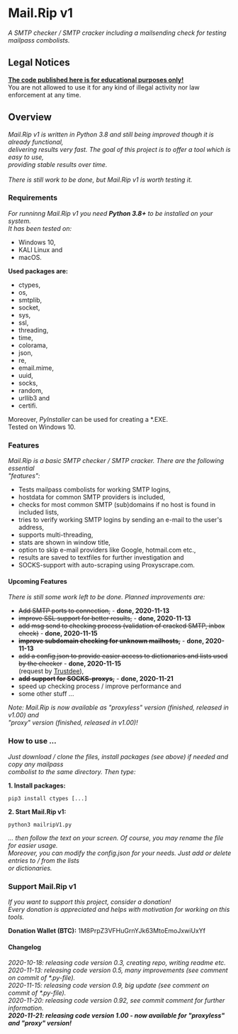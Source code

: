 # Mail.Rip v1
<p>
  <i>A SMTP checker / SMTP cracker including a mailsending check for testing mailpass combolists.</i>
</p>

<h2>Legal Notices</h2>
<p>
  <b><u>The code published here is for educational purposes only!</u></b><br>
  You are not allowed to use it for any kind of illegal activity nor law enforcement at any time.
</p>

<h2>Overview</h2>
<p>
  <i>Mail.Rip v1 is written in Python 3.8 and still being improved though it is already functional,<br>
    delivering results very fast. The goal of this project is to offer a tool which is easy to use,<br>
    providing stable results over time.<br><br>
    There is still work to be done, but Mail.Rip v1 is worth testing it.</i>
</p>

<h3>Requirements</h3>
<p>
  <i>For runninng Mail.Rip v1 you need <b>Python 3.8+</b> to be installed on your system.<br>
  It has been tested on:</i>
</p>
<p>
  <ul>
    <li>Windows 10,</li>
    <li>KALI Linux and</li>
    <li>macOS.</li>
  </ul>
</p>
<p><b>Used packages are:</b></p>
<p>
  <ul>
    <li>ctypes,</li>
    <li>os,</li>
    <li>smtplib,</li>
    <li>socket,</li>
    <li>sys,</li>
    <li>ssl,</li>
    <li>threading,</li>
    <li>time,</li>
    <li>colorama,</li>
    <li>json,</li>
    <li>re,</li>
    <li>email.mime,</li>
    <li>uuid,</li>
    <li>socks,</li>
    <li>random,</li>
    <li>urllib3 and</li>
    <li>certifi.</li>
  </ul>
</p>
<p>
  Moreover, <i>PyInstaller</i> can be used for creating a *.EXE.<br>
  Tested on Windows 10.
</p>

<h3>Features</h3>
<p>
  <i>Mail.Rip is a basic SMTP checker / SMTP cracker. There are the following essential<br>
  "features":</i>
</p>
<p>
  <ul>
    <li>Tests mailpass combolists for working SMTP logins,</li>
    <li>hostdata for common SMTP providers is included,</li>
    <li>checks for most common SMTP (sub)domains if no host is found in included lists,</li>
    <li>tries to verify working SMTP logins by sending an e-mail to the user's address,</li>
    <li>supports multi-threading,</li>
    <li>stats are shown in window title,</li>
    <li>option to skip e-mail providers like Google, hotmail.com etc.,</li>
    <li>results are saved to textfiles for further investigation and</li>
    <li>SOCKS-support with auto-scraping using Proxyscrape.com.</li>
  </ul>
</p>

<h4>Upcoming Features</h4>
<p>
  <i>There is still some work left to be done. Planned improvements are:</i>
</p>
<p>
  <ul>
    <li><del>Add SMTP ports to connection,</del> - <b>done, 2020-11-13</b></li>
    <li><del>improve SSL support for better results,</del> - <b>done, 2020-11-13</b></li>
    <li><del>add msg send to checking process (validation of cracked SMTP, inbox check)</del> - <b>done, 2020-11-15</b></li>
    <li><del><b>improve subdomain checking for unknown mailhosts,</b></del> - <b>done, 2020-11-13</b></li>
    <li><del>add a config.json to provide easier access to dictionaries and lists used by the checker</del> - <b>done, 2020-11-15</b><br>
      (request by <a href="https://github.com/Trustdee" target=_blank>Trustdee</a>),</li>
    <li><del><b>add support for SOCKS-proxys,</b></del> - <b>done, 2020-11-21</b></li>
    <li>speed up checking process / improve performance and</li>
    <li>some other stuff ...</li>
  </ul>
</p>
<p>
  <i>Note: Mail.Rip is now available as "proxyless" version (finished, released in v1.00) and<br>
    "proxy" version (finished, released in v1.00)!</i>
</p>

<h3>How to use ...</h3>
<p>
  <i>Just download / clone the files, install packages (see above) if needed and copy any mailpass<br>
    combolist to the same directory. Then type:</i>
</p>
<p>
  <b>1. Install packages:</b>
</p>

```
pip3 install ctypes [...]
```

<p>
  <b>2. Start Mail.Rip v1:</b>
</p>

```
python3 mailripV1.py
```

<p>
  <i>... then follow the text on your screen. Of course, you may rename the file for easier usage.<br>
  Moreover, you can modify the config.json for your needs. Just add or delete entries to / from the lists<br>
  or dictionaries.</i>
</p>

<h3>Support Mail.Rip v1</h3>
<p>
  <i>If you want to support this project, consider a donation!<br>
    Every donation is appreciated and helps with motivation for working on this tools.</i>
</p>
<p>
  <b>Donation Wallet (BTC):</b>   1M8PrpZ3VFHuGrnYJk63MtoEmoJxwiUxYf
</p>

<h4>Changelog</h4>
<p>
  <i>2020-10-18: releasing code version 0.3, creating repo, writing readme etc.</i><br>
  <i>2020-11-13: releasing code version 0.5, many improvements (see comment on commit of *.py-file).</i><br>
  <i>2020-11-15: releasing code version 0.9, big update (see comment on commit of *.py-file).</i><br>
  <i>2020-11-20: releasing code version 0.92, see commit comment for further information.</i><br>
  <i><b>2020-11-21: releasing code version 1.00 - now available for "proxyless" and "proxy" version!</b></i>
</p>
